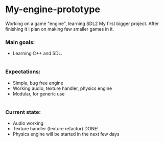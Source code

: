 # My-engine-prototype
Working on a game "engine", learning SDL2
My first bigger project. After finishing it I plan on making few smaller games in it.

### Main goals: 
- Learning C++ and SDL.
#

### Expectations:
- Simple, bug free engine
- Working audio, texture handler, physics engine
- Modular, for generic use
#

### Current state:
- Audio working
- Texture handler (texture refactor) DONE!
- Physics engine will be started in the next few days
#
